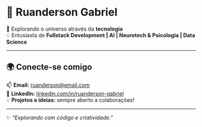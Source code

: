 # 🌌 Ruanderson Gabriel  

🚀 Explorando o universo através da **tecnologia**  
💡 Entusiasta de **Fullstack Development | AI | Neurotech & Psicologia | Data Science**  

---

## 🌍 Conecte-se comigo  

📫 **Email:** [ruanderson@email.com](mailto:ruanderson@email.com)  
💼 **LinkedIn:** [linkedin.com/in/ruanderson-gabriel](https://www.linkedin.com/in/ruanderson-gabriel-033ab6197)  
💡 **Projetos e ideias:** sempre aberto a colaborações!  

---

✨ *“Explorando com código e criatividade.”*  
